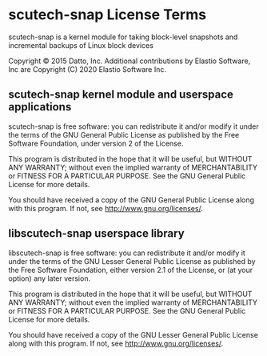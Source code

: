 # scutech-snap License Terms

scutech-snap is a kernel module for taking block-level snapshots and incremental backups of Linux block devices

Copyright © 2015 Datto, Inc.
Additional contributions by Elastio Software, Inc are Copyright (C) 2020 Elastio Software Inc.

## scutech-snap kernel module and userspace applications

scutech-snap is free software: you can redistribute it and/or modify
it under the terms of the GNU General Public License as published by
the Free Software Foundation, under version 2 of the License.

This program is distributed in the hope that it will be useful,
but WITHOUT ANY WARRANTY; without even the implied warranty of
MERCHANTABILITY or FITNESS FOR A PARTICULAR PURPOSE.  See the
GNU General Public License for more details.

You should have received a copy of the GNU General Public License
along with this program.  If not, see <http://www.gnu.org/licenses/>.

## libscutech-snap userspace library

libscutech-snap is free software: you can redistribute it and/or modify
it under the terms of the GNU Lesser General Public License as published by
the Free Software Foundation, either version 2.1 of the License, or
(at your option) any later version.

This program is distributed in the hope that it will be useful,
but WITHOUT ANY WARRANTY; without even the implied warranty of
MERCHANTABILITY or FITNESS FOR A PARTICULAR PURPOSE.  See the
GNU General Public License for more details.

You should have received a copy of the GNU Lesser General Public License
along with this program.  If not, see <http://www.gnu.org/licenses/>.
